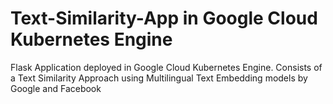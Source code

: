 # Text-Similarity-App in Google Cloud Kubernetes Engine
Flask Application deployed in Google Cloud Kubernetes Engine. Consists of a Text Similarity Approach using Multilingual Text Embedding models by Google and Facebook
